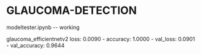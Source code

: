 # GLAUCOMA-DETECTION

modeltester.ipynb -- working

glaucoma_efficientnetv2
  loss: 0.0090 - accuracy: 1.0000 - val_loss: 0.0901 - val_accuracy: 0.9644
